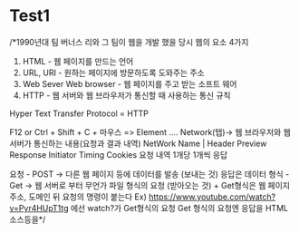 # Test1
/*1990년대 팀 버너스 리와 그 팀이 웹을 개발 했을 당시 웹의 요소 4가지
1) HTML - 웹 페이지를 만드는 언어
2) URL, URI - 원하는 페이지에 방문하도록 도와주는 주소
3) Web Sever
   Web browser - 웹 페이지를 주고 받는 소프트 웨어
4) HTTP - 웹 서버와 웹 브라우저가 통신할 때 사용하는 통신 규칙

 Hyper
 Text
 Transfer
 Protocol   = HTTP
 
 
 F12 or Ctrl + Shift + C + 마우스 
 => Element .... Network(탭)-> 웹 브라우저와 웹 서버가 통신하는 내용(요청과 결과 내역)
 NetWork
 Name      | Header      Preview   Response   Initiator      Timing   Cookies
 요청 내역
 1개당 
 1개씩 응답   
 
 요청 - POST -> 다른 웹 페이지 등에 데이터를 발송 (보내는 것) 응답은 데이터 형식
      - Get -> 웹 서버로 부터 무언가 파일 형식의 요청 (받아오는 것) + Get형식은 웹 페이지 주소, 도메인 뒤 요청의 명령이 붙는다 Ex) 
                  https://www.youtube.com/watch?v=Pyr4HUpT1tg 에선 watch?가 Get형식의 요청 
                  Get 형식의 요청엔 응답을 HTML 소스등을*/
